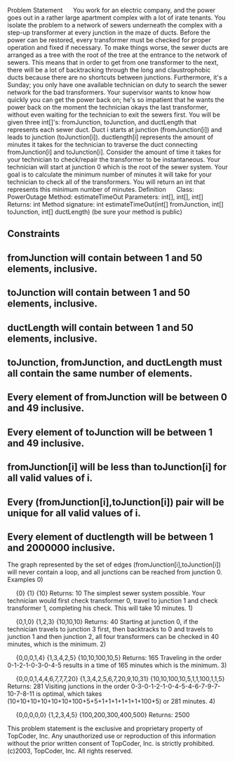 Problem Statement
    
You work for an electric company, and the power goes out in a rather large apartment complex with a lot of irate tenants. You isolate the problem to a network of sewers underneath the complex with a step-up transformer at every junction in the maze of ducts. Before the power can be restored, every transformer must be checked for proper operation and fixed if necessary. To make things worse, the sewer ducts are arranged as a tree with the root of the tree at the entrance to the network of sewers. This means that in order to get from one transformer to the next, there will be a lot of backtracking through the long and claustrophobic ducts because there are no shortcuts between junctions. Furthermore, it's a Sunday; you only have one available technician on duty to search the sewer network for the bad transformers. Your supervisor wants to know how quickly you can get the power back on; he's so impatient that he wants the power back on the moment the technician okays the last transformer, without even waiting for the technician to exit the sewers first.
You will be given three int[]'s: fromJunction, toJunction, and ductLength that represents each sewer duct. Duct i starts at junction (fromJunction[i]) and leads to junction (toJunction[i]). ductlength[i] represents the amount of minutes it takes for the technician to traverse the duct connecting fromJunction[i] and toJunction[i]. Consider the amount of time it takes for your technician to check/repair the transformer to be instantaneous. Your technician will start at junction 0 which is the root of the sewer system. Your goal is to calculate the minimum number of minutes it will take for your technician to check all of the transformers. You will return an int that represents this minimum number of minutes.
Definition
    
Class:
PowerOutage
Method:
estimateTimeOut
Parameters:
int[], int[], int[]
Returns:
int
Method signature:
int estimateTimeOut(int[] fromJunction, int[] toJunction, int[] ductLength)
(be sure your method is public)
    

Constraints
-
fromJunction will contain between 1 and 50 elements, inclusive.
-
toJunction will contain between 1 and 50 elements, inclusive.
-
ductLength will contain between 1 and 50 elements, inclusive.
-
toJunction, fromJunction, and ductLength must all contain the same number of elements.
-
Every element of fromJunction will be between 0 and 49 inclusive.
-
Every element of toJunction will be between 1 and 49 inclusive.
-
fromJunction[i] will be less than toJunction[i] for all valid values of i.
-
Every (fromJunction[i],toJunction[i]) pair will be unique for all valid values of i.
-
Every element of ductlength will be between 1 and 2000000 inclusive.
-
The graph represented by the set of edges (fromJunction[i],toJunction[i]) will never contain a loop, and all junctions can be reached from junction 0.
Examples
0)

    
{0}
{1}
{10}
Returns: 10
The simplest sewer system possible. Your technician would first check transformer 0, travel to junction 1 and check transformer 1, completing his check. This will take 10 minutes.
1)

    
{0,1,0}
{1,2,3}
{10,10,10}
Returns: 40
Starting at junction 0, if the technician travels to junction 3 first, then backtracks to 0 and travels to junction 1 and then junction 2, all four transformers can be checked in 40 minutes, which is the minimum.
2)

    
{0,0,0,1,4}
{1,3,4,2,5}
{10,10,100,10,5}
Returns: 165
Traveling in the order 0-1-2-1-0-3-0-4-5 results in a time of 165 minutes which is the minimum.
3)

    
{0,0,0,1,4,4,6,7,7,7,20}
{1,3,4,2,5,6,7,20,9,10,31}
{10,10,100,10,5,1,1,100,1,1,5}
Returns: 281
Visiting junctions in the order 0-3-0-1-2-1-0-4-5-4-6-7-9-7-10-7-8-11 is optimal, which takes (10+10+10+10+10+10+100+5+5+1+1+1+1+1+1+100+5) or 281 minutes.
4)

    
{0,0,0,0,0}
{1,2,3,4,5}
{100,200,300,400,500}
Returns: 2500

This problem statement is the exclusive and proprietary property of TopCoder, Inc. Any unauthorized use or reproduction of this information without the prior written consent of TopCoder, Inc. is strictly prohibited. (c)2003, TopCoder, Inc. All rights reserved.
